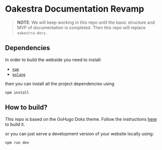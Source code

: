# Oakestra Documentation Revamp

> **NOTE**: We will keep working in this repo until the basic structure and MVP of documentation is completed. Then this repo will replace `oakestra-docs`.

## Dependencies

In order to build the webside you need to install:
- [`npm`](https://nodejs.org/en/download/package-manager)
- [`golang`](https://go.dev/doc/install)

then you can install all the project dependencies using

```
npm install
```

## How to build?

This repo is based on the GoHugo Doks theme. Follow the instructions [here](https://getdoks.org/docs/start-here/installation/#install-dependencies) to build it.

or you can just serve a development version of your website locally using:

```
npm run dev
```

